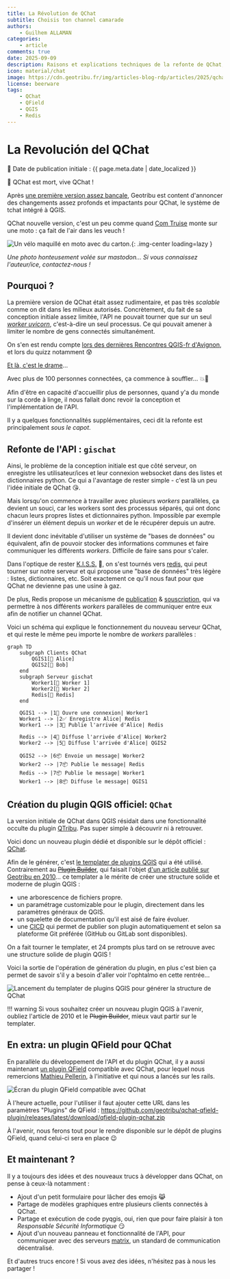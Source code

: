 ```yaml
---
title: La Révolution de QChat
subtitle: Choisis ton channel camarade
authors:
    - Guilhem ALLAMAN
categories:
    - article
comments: true
date: 2025-09-09
description: Raisons et explications techniques de la refonte de QChat, le système pour tchatter avec ses pair/es dans QGIS.
icon: material/chat
image: https://cdn.geotribu.fr/img/articles-blog-rdp/articles/2025/qchat_revolution/velo_deguise_en_moto.png
license: beerware
tags:
    - QChat
    - QField
    - QGIS
    - Redis
---
```


# La Revolución del QChat

:calendar: Date de publication initiale : {{ page.meta.date | date_localized }}

:raised_hands: QChat est mort, vive QChat !

Après [une première version assez bancale](../2024/2024-10-15_qchat.md), Geotribu est content d'annoncer des changements assez profonds et impactants pour QChat, le système de tchat intégré à QGIS.

QChat nouvelle version, c'est un peu comme quand [Com Truise](https://www.youtube.com/watch?v=L4ENAdECytk) monte sur une moto : ça fait de l'air dans les veuch !

![Un vélo maquillé en moto avec du carton.](https://cdn.geotribu.fr/img/articles-blog-rdp/articles/2025/qchat_revolution/velo_deguise_en_moto.png){: .img-center loading=lazy }

_Une photo honteusement volée sur mastodon... Si vous connaissez l'auteur/ice, contactez-nous !_

## Pourquoi ?

La première version de QChat était assez rudimentaire, et pas très _scalable_ comme on dit dans les milieux autorisés. Concrètement, du fait de sa conception initiale assez limitée, l'API ne pouvait tourner que sur un seul [_worker uvicorn_](https://fastapi.tiangolo.com/deployment/server-workers/), c'est-à-dire un seul processus. Ce qui pouvait amener à limiter le nombre de gens connectés simultanément.

On s'en est rendu compte [lors des dernières Rencontres QGIS-fr d'Avignon](https://video.osgeo.org/w/cabBYiLUoRAZZbLp2CTRj7), et lors du quizz notamment :cold_sweat:

[Et là, c'est le drame](https://www.arteradio.com/son/et_la_c_est_le_drame)...

Avec plus de 100 personnes connectées, ça commence à souffler... :boom::dash:

Afin d'être en capacité d'accueillir plus de personnes, quand y'a du monde sur la corde à linge, il nous fallait donc revoir la conception et l'implémentation de l'API.

Il y a quelques fonctionnalités supplémentaires, ceci dit la refonte est principalement _sous le capot_.

## Refonte de l'API : `gischat`

Ainsi, le problème de la conception initiale est que côté serveur, on enregistre les utilisateur/ices et leur connexion websocket dans des listes et dictionnaires python. Ce qui a l'avantage de rester simple - c'est là un peu l'idée initiale de QChat :kissing_heart:.

Mais lorsqu'on commence à travailler avec plusieurs _workers_ parallèles, ça devient un souci, car les workers sont des processus séparés, qui ont donc chacun leurs propres listes et dictionnaires python. Impossible par exemple d'insérer un élément depuis un _worker_ et de le récupérer depuis un autre.

Il devient donc inévitable d'utiliser un système de "bases de données" ou équivalent, afin de pouvoir stocker des informations communes et faire communiquer les différents _workers_. Difficile de faire sans pour s'caler.

Dans l'optique de rester [K.I.S.S.](https://fr.wikipedia.org/wiki/Principe_KISS) :kiss:, on s'est tournés vers [redis](https://redis.io/), qui peut tourner sur notre serveur et qui propose une "base de données" très légère : listes, dictionnaires, etc. Soit exactement ce qu'il nous faut pour que QChat ne devienne pas une usine à gaz.

De plus, Redis propose un mécanisme de [publication](https://redis.io/docs/latest/commands/publish/) & [souscription](https://redis.io/docs/latest/commands/subscribe/), qui va permettre à nos différents _workers_ parallèles de communiquer entre eux afin de notifier un channel QChat.

Voici un schéma qui explique le fonctionnement du nouveau serveur QChat, et qui reste le même peu importe le nombre de _workers_ parallèles :

```mermaid
graph TD
    subgraph Clients QChat
        QGIS1[👩 Alice]
        QGIS2[👨 Bob]
    end
    subgraph Serveur gischat
        Worker1[🤖 Worker 1]
        Worker2[🤖 Worker 2]
        Redis[💾 Redis]
    end

    QGIS1 --> |1👋 Ouvre une connexion| Worker1
    Worker1 --> |2✅ Enregistre Alice| Redis
    Worker1 --> |3👋 Publie l'arrivée d'Alice| Redis

    Redis --> |4👋 Diffuse l'arrivée d'Alice| Worker2
    Worker2 --> |5👋 Diffuse l'arrivée d'Alice| QGIS2

    QGIS2 --> |6📦 Envoie un message| Worker2
    Worker2 --> |7📦 Publie le message| Redis
    Redis --> |7📦 Publie le message| Worker1
    Worker1 --> |8📦 Diffuse le message| QGIS1

```

## Création du plugin QGIS officiel: `QChat`

La version initiale de QChat dans QGIS résidait dans une fonctionnalité occulte du plugin [QTribu](https://plugins.qgis.org/plugins/qtribu/). Pas super simple à découvrir ni à retrouver.

Voici donc un nouveau plugin dédié et disponible sur le dépôt officiel : [QChat](https://plugins.qgis.org/plugins/qchat/).

Afin de le générer, c'est [le templater de plugins QGIS](https://oslandia.gitlab.io/qgis/template-qgis-plugin/) qui a été utilisé. Contrairement au [~~Plugin Builder~~](https://plugins.qgis.org/plugins/pluginbuilder/), qui faisait l'objet [d'un article publié sur Geotribu en 2010](../2010/2010-09-23_creer_ses_propres_plugin_qgis.md)... ce templater a le mérite de créer une structure solide et moderne de plugin QGIS :

- une arborescence de fichiers propre.
- un paramétrage customizable pour le plugin, directement dans les paramètres généraux de QGIS.
- un squelette de documentation qu'il est aisé de faire évoluer.
- une [CICD](https://fr.wikipedia.org/wiki/CI/CD) qui permet de publier son plugin automatiquement et selon sa plateforme Git préférée (GitHub ou GitLab sont disponibles).

On a fait tourner le templater, et 24 prompts plus tard on se retrouve avec une structure solide de plugin QGIS !

Voici la sortie de l'opération de génération du plugin, en plus c'est bien ça permet de savoir s'il y a besoin d'aller voir l'ophtalmo en cette rentrée...

![Lancement du templater de plugins QGIS pour générer la structure de QChat](https://cdn.geotribu.fr/img/articles-blog-rdp/articles/2025/qchat_revolution/qchat_plugin_templater_run.webp)

!!! warning
    Si vous souhaitez créer un nouveau plugin QGIS à l'avenir, oubliez l'article de 2010 et le ~~Plugin Builder~~, mieux vaut partir sur le templater.

## En extra: un plugin QField pour QChat

En parallèle du développement de l'API et du plugin QChat, il y a aussi maintenant [un plugin QField](https://github.com/geotribu/qchat-qfield-plugin) compatible avec QChat, pour lequel nous remercions [Mathieu Pellerin](https://github.com/nirvn), à l'initiative et qui nous a lancés sur les rails.

![Écran du plugin QField compatible avec QChat](https://cdn.geotribu.fr/img/articles-blog-rdp/articles/2024/qchat/prez/ecran_qchat_qfield_plugin.webp)

À l'heure actuelle, pour l'utiliser il faut ajouter cette URL dans les paramètres "Plugins" de QField : <https://github.com/geotribu/qchat-qfield-plugin/releases/latest/download/qfield-plugin-qchat.zip>

À l'avenir, nous ferons tout pour le rendre disponible sur le dépôt de plugins QField, quand celui-ci sera en place :wink:

## Et maintenant ?

Il y a toujours des idées et des nouveaux trucs à développer dans QChat, on pense à ceux-là notamment :

- Ajout d'un petit formulaire pour lâcher des emojis :joy_cat:
- Partage de modèles graphiques entre plusieurs clients connectés à QChat.
- Partage et exécution de code pyqgis, oui, rien que pour faire plaisir à ton _Responsable Sécurité Informatique_ :smirk:
- Ajout d'un nouveau panneau et fonctionnalité de l'API, pour communiquer avec des serveurs [matrix](https://matrix.org/), un standard de communication décentralisé.

Et d'autres trucs encore ! Si vous avez des idées, n'hésitez pas à nous les partager !
